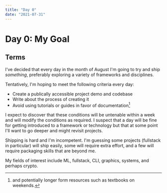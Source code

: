 ```yaml
---
title: "Day 0"
date: "2021-07-31"
---
```


# Day 0: My Goal

## Terms

I've decided that every day in the month of August I'm going to try and ship *something*, preferably exploring a variety of frameworks and disciplines.

Tentatively, I'm hoping to meet the following criteria every day:

- Create a publically accessible project demo and codebase
- Write about the process of creating it
- Avoid using tutorials or guides in favor of documentation[^textbook]

I expect to discover that these conditions will be untenable within a week and will modify the conditions as required. I suspect that a day will be fine for getting introduced to a framework or technology but that at some point I'll want to go deeper and might revisit projects.

Shipping is hard and I'm incompetent. I'm guessing some projects (fullstack in particular) will ship easily, some will require extra effort, and a few will require packaging skills that are beyond me.

My fields of interest include ML, fullstack, CLI, graphics, systems, and perhaps crypto.

[^textbook]: and potentially longer form resources such as textbooks on weekends.